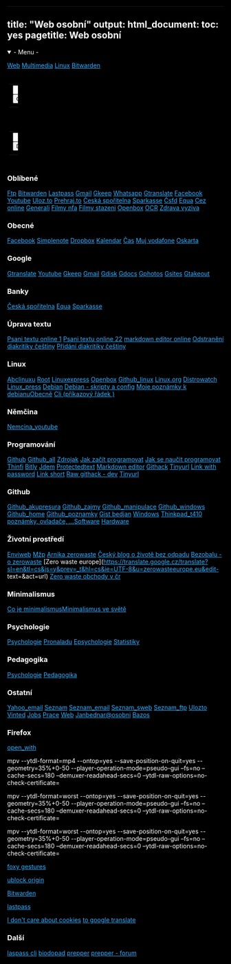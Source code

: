 <html>
<head>
<base target="_blank">
<title>Multimedia</title>
</head>
<body>
<meta charset=(UTF-8(>
<meta name=(viewport( content=(width=device-width, initial-scale=1">
<style>
html {color: white;background-color:black;text-align: left;} 
a:link { color: #33adff;}
a:visited {color: #ff9933;}
a:hover {  color: #ffff1a;}
a:active {  color: #33ff33;}
</style>


---
title: "Web osobní"
output:
  html_document:
    toc: yes
pagetitle: Web osobní
---

<details open>
<summary>- Menu -</summary>

[Web](index.php)
[Multimedia](mm.php)
[Linux](linux.php)
[Bitwarden](https://vault.bitwarden.com/#/vault)

</details>

<form method="get" action="http://www.google.com/search">

<div style="border:1px solid black;padding:4px;width:20px;">
<table border="0" align="center" cellpadding="0">
<tr><td>
<input type="text"   name="q" size="25"
maxlength="255" value="" />
<input type="submit" value="Google" /></td></tr>
<tr><td align="center" style="font-size:75%">

</td></tr></table>
</div>
</form>

<form method="get" action="https://duckduckgo.com/?q=%s">

<div style="border:1px solid black;padding:4px;width:20px;">
<table border="0" align="center" cellpadding="0">
<tr><td>
<input type="text"   name="q" size="25"
maxlength="255" value="" />
<input type="submit" value="Duckduckgo" /></td></tr>
<tr><td align="center" style="font-size:75%">

</td></tr></table>
</div>
</form>


### Oblíbené

[Ftp](ftp://sweb.cz/)
[Bitwarden](https://vault.bitwarden.com/#/vault)
[Lastpass](https://lastpass.com/?ac=1)
[Gmail](https://mail.google.com/mail/u/0/#inbox)
[Gkeep](https://keep.google.com/#home)
[Whatsapp](https://web.whatsapp.com/)
[Gtranslate](https://translate.google.cz/)
[Facebook](https://www.facebook.com/)
[Youtube](https://www.youtube.com/)
[Uloz.to](https://uloz.to)
[Prehraj.to](https://prehraj.to/)
[Česká spořitelna](https://bezpecnost.csas.cz/login/?client_id=georgeclient_cz) [Sparkasse](https://www.ostsaechsische-sparkasse-dresden.de/de/home/service/online-mobile-banking.html) [Čsfd](https://www.csfd.cz/)
[Equa](https://www.equabanking.cz/IBS/)
[Cez online](https://cezonline.cez.cz/irj/portal/profil-uzivatele#/profil)
[Generali](https://generaliceskacz.b2clogin.com/login.kz.generaliceska.cz/oauth2/v2.0/authorize?p=B2C_1_Prod_Flow&nonce=defaultNonce&redirect_uri=https://kz.generaliceska.cz/token&client_id=894f4eb9-5e98-4957-baa9-e1cc6350e9f5&prompt=login&scope=openid%20offline_access&response_type=code&login_hint=)
[Filmy nfa](https://nfa.cz/cz/obchod-a-distribuce/distribuce-v-cr/filmy-do-1964/)
[Filmy stazeni](https://uloz.to/folder/dFY1yYQFavz0/name/Yperit-Paradise#!ZGAvMQR2ZGR0ZwIxZwV3LmL4Mwp5AGO6qzSIJTMUGJczDGVmZj==)
[Openbox](https://github.com/bedjan/openbox)
[OCR](https://www.onlineocr.net/)
[Zdrava vyziva](https://vyzivujicitradice.cz/)

### Obecné

[Facebook](https://www.facebook.com/)
[Simplenote](https://app.simplenote.com/login/)
[Dropbox](https://www.dropbox.com/home)
[Kalendar](https://time.is/calendar)
[Čas](https://time.is/)
[Muj vodafone](https://www.vodafone.cz/muj/prihlaseni)
[Oskarta](https://moje.oskarta.cz/)

### Google

[Gtranslate](https://translate.google.cz/)
[Youtube](https://www.youtube.com/)
[Gkeep](https://keep.google.com/#home)
[Gmail](https://mail.google.com/mail/u/0/#inbox)
[Gdisk](https://drive.google.com/drive/)
[Gdocs](https://docs.google.com/document/u/0/)
[Gphotos](https://photos.google.com/?hl=cs&pli=1)
[Gsites](https://sites.google.com/site/bedjansite/)
[Gtakeout](https://takeout.google.com/settings/takeout?pli=1)



### Banky

[Česká spořitelna](https://bezpecnost.csas.cz/login/?client_id=georgeclient_cz)
[Equa](https://www.equabanking.cz/IBS/)
[Sparkasse](https://www.ostsaechsische-sparkasse-dresden.de/de/home/service/online-mobile-banking.html)

### Úprava textu

[Psani textu online 1](https://write-box.appspot.com/)
[Psani textu online 22](https://www.editpad.org/)
[markdown editor online](https://dillinger.io/)
[Odstranění diakritiky češtiny](http://petrfaltus.net/petr-faltus-konverze-textu-odstraneni-cestiny-z-textu.php)
[Přidání diakritiky češtiny](https://nlp.fi.muni.cz/cz_accent/)

### Linux

[Abclinuxu](https://www.abclinuxu.cz/)
[Root](https://www.root.cz/)
[Linuxexpress](https://www.linuxexpres.cz/)
[Openbox](http://www.fastlinux.eu/_archiv/index.php?page=linux026#Lock)
[Github_linux](https://github.com/bedjan/debian/blob/master/poznamky/linux_cli.md)
[Linux.org](https://translate.google.cz/translate?hl=cs&sl=en&tl=cs&u=http%3A%2F%2Flinux.org)
[Distrowatch](https://translate.google.cz/translate?hl=cs?sl=auto&sl=auto&tl=cs&u=https%3A%2F%2Fdistrowatch.com%2F&sandbox=1)
[Linux\_press](https://translate.google.cz/translate?sl=en&tl=cs&js=y&prev=_t&hl=cs&ie=UTF-8&u=linux.press&edit-text=&act=url)
[Debian](https://www.debian.org/index.cs.html)
[Debian - skripty a config](https://github.com/bedjan/debian)
[Moje poznámky k debianu](https://github.com/bedjan/debian/blob/master/poznamky/debian.md)[Obecně](https://github.com/bedjan/debian/blob/master/poznamky/linux.md)
[Cli (příkazový řádek )](https://github.com/bedjan/debian/blob/master/poznamky/linux_cli.md)

### Němčina

[Nemcina_youtube](https://www.youtube.com/channel/UC4LQ7gUVS5w45ba1VubmJpg/videos)

### Programování

[Github](https://github.com/bedjan/)
[Github_all](https://github.com/bedjan/debian/blob/master/skripty/all.sh)
[Zdrojak](https://zdrojak.cz/)
[Jak začít programovat](https://www.itnetwork.cz/jak-zacit-programovat-tvorit-aplikace-programy)
[Jak se naučit programovat](https://www.startitup.cz/11-stranek-ktere-te-nauci-programovat-z-pohodli-domova/)
[Thinfi](https://thinfi.com/)
[Bitly](https://bitly.com/)
[Jdem](http://jdem.cz/)
[Protectedtext](https://www.protectedtext.com/)
[Markdown editor](https://dillinger.io/)
[Githack](https://raw.githack.com/)
[Tinyurl](https://tinyurl.com/app)
[Link with password](https://thinfi.com/) 
[Link short](https://bitly.com/)
[Raw githack - dev](https://raw.githack.com/) 
[Tinyurl](https://tinyurl.com/)



### Github

[Github_akupresura](https://github.com/bedjan/akupresura/blob/master/akupresura_prvni_pomoc.md)
[Github_zajmy](https://github.com/bedjan/zajmy)
[Github_manipulace](https://github.com/bedjan/manipulace)
[Github_windows](https://github.com/bedjan/windows)
[Github_home](https://github.com/bedjan/home)
[Github_poznamky](https://github.com/bedjan/github/blob/master/README.md)
[Gist bedjan](https://gist.github.com/bedjan)
[Windows](https://github.com/bedjan/windows) 
[Thinkpad\_t410 poznámky, ovladače, ...](https://github.com/bedjan/thinkpad_t410)[Software](https://github.com/bedjan/sw/tree/master)
[Hardware](https://github.com/bedjan/hw/tree/master)

### Životní prostředí

[Enviweb](http://www.enviweb.cz/)
[Mžp](https://www.mzp.cz/)
[Arnika zerowaste](http://arnika.org/zero-waste) 
[Český blog o životě bez odpadu](http://www.czechzerowaste.cz/) 
[Bezobalu - o zerowaste](http://zerowaste.bezobalu.org/) 
[Zero waste europe](https://translate.google.cz/translate?sl=en&tl=cs&js=y&prev=_t&hl=cs&ie=UTF-8&u=zerowasteeurope.eu&edit-
text=&act=url) 
[Zero waste obchody v čr](https://www.greenglasses.cz/cs/business-category/zero-waste-obchody-jidlo-piti/)

### Minimalismus

[Co je minimalismus](http://zijememinimalismem.cz/minimalismus-co-to-je-prosim-te/)[Minimalismus ve světě](https://translate.google.cz/translate?hl=cs?sl=en&tl=cs&u=www.becomingminimalist.com/most-popular-posts/)


### Psychologie

[Psychologie](https://psychologie.cz/clanky/)
[Pronaladu](https://www.pronaladu.cz/)
[Epsychologie](https://e-psycholog.eu/archiv)
[Statistiky](https://www.czso.cz/csu/czso/statistiky)

### Pedagogika

[Psychologie](http://htmlpreview.github.io/?https://rawcdn.githack.com/bedjan/skola/master/psychologie.html) 
[Pedagogika](http://htmlpreview.github.io/?https://rawcdn.githack.com/bedjan/skola/master/pedagogika.html)
 
### Ostatní

[Yahoo_email](https://login.yahoo.com)
[Seznam](https://www.seznam.cz/)
[Seznam_email](https://login.szn.cz/)
[Seznam_sweb](https://login.szn.cz/?serviceId=sweb&loggedURL=http://webadmin.sweb.cz/)
[Seznam_ftp](ftp://sweb.cz/)
[Ulozto](https://uloz.to/login?key=logreg)
[Vinted](https://www.vinted.cz/member/general/login?ref_url=%2F&__cf_chl_captcha_tk__=06e60c0838f1e7a7cfd5731145275268b2f8d333-1622574905-0-AWud745mERmzGs9xCMmTroN332YOMEB1XBdXrPdWOQb8DLHtVc_N12zsvulYXNXLllall03fFZTibqJOiwZAUE81L6fVqCpHHbu8-3razVqegPH9re-QEQZfqN_EzyWYJCjI2_q2ZBDKAAQnTeVwL2CdkgiuZvHgTuBg8Jd0sF0cqNidaj8mYoXU3bamvN5TBnyEWwS7CHFcmdRPpW1RfAfMRh40-evwGj-9EHUsXZrma23ik_BXVbhs2URb_mb-GVAXMaakFCT3XV5bppHKz3oSSQz9jTwc73S1Ym0l089x-QfVBsc4XUGYtDeykKIjTo1rm7h9RLIAkGRq8nPcFCcdZBznaFb779UgKQ-KLYomfrqAkRsCYDPIvNSiPs_R3WRyAR2Y-jpSJTaKdTb78nX5sCH8qsqJ9Q9ksbvWsFlMsUE15ua8lyGrnQsN8KmTWkanrIneuVfsDHqVyqzpRZNAvz5r-CDm1pA5x5M4FkYXcwPL_KOJ6fR96lPDrN1cWOAlMHY8oRnfqNJMqhEva-zZ-BC31NoXdbsXtNr6xJtd3qr331Bq237FcAWYvwHtAWUsXCwV_Dh95L4WR747luRvi9htOMEXK34CgQk1GWc52dUVjzxTaz52vX-YNdjiKSYxnYlWP1stZtGLkRBqNyWdj7uGW-kdlOaKtfBqkWEpvg1OgUdgB21cuPY-GsWc6Gyq2XGrc35xgFbVdouNQxg)
[Jobs](https://www.jobs.cz/)
[Prace](https://www.jprace.cz/)
[Web](http://janbednar.sweb.cz/)
[Janbednar@osobni](https://sites.google.com/site/bedjansite/)
[Bazos](https://www.bazos.cz/)

### Firefox

[open_with](https://addons.mozilla.org/cs/firefox/addon/open-with/)

mpv --ytdl-format=mp4 --ontop=yes --save-position-on-quit=yes --geometry=35%+0-50 --player-operation-mode=pseudo-gui  –fs=no –cache-secs=180 –demuxer-readahead-secs=0 –ytdl-raw-options=no-check-certificate=

mpv --ytdl-format=worst --ontop=yes --save-position-on-quit=yes --geometry=35%+0-50 --player-operation-mode=pseudo-gui  –fs=no –cache-secs=180 –demuxer-readahead-secs=0 –ytdl-raw-options=no-check-certificate=

mpv --ytdl-format=worst --ontop=yes --save-position-on-quit=yes --geometry=35%+0-50 --player-operation-mode=pseudo-gui  –fs=no –cache-secs=180 –demuxer-readahead-secs=0 –ytdl-raw-options=no-check-certificate=

[foxy gestures](https://addons.mozilla.org/cs/firefox/addon/foxy-gestures/?utm_source=addons.mozilla.org&utm_medium=referral&utm_content=search)

[ublock origin](https://addons.mozilla.org/cs/firefox/addon/ublock-origin/)

[Bitwarden](https://addons.mozilla.org/cs/firefox/addon/bitwarden-password-manager/)

[lastpass](https://addons.mozilla.org/cs/firefox/addon/lastpass-password-manager/)

[I don't care about cookies](https://addons.mozilla.org/cs/firefox/addon/i-dont-care-about-cookies/)
[to google translate](https://addons.mozilla.org/cs/firefox/addon/to-google-translate/)

### Další

[laspass cli](https://github.com/lastpass/lastpass-cli)
[biodopad](https://www.tsduchcov.cz/svoz-odpadu/svoz-brko/)
[prepper](http://www.prepper.cz/)
[prepper - forum](http://preppers.cz/forum/)




